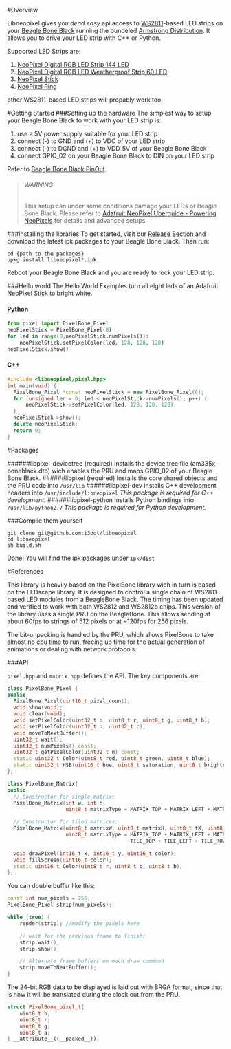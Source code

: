 #Overview

Libneopixel gives you *dead easy* api access to [WS2811](http://www.adafruit.com/datasheets/WS2811.pdf)-based LED strips on your [Beagle Bone Black](http://beagleboard.org/Products/BeagleBone+Black) running the bundeled [Armstrong Distribution](http://www.angstrom-distribution.org/). It allows you to drive your LED strip with C++ or Python.  

Supported LED Strips are:

1. [NeoPixel Digital RGB LED Strip 144 LED](http://www.adafruit.com/products/1506)
2. [NeoPixel Digital RGB LED Weatherproof Strip 60 LED](http://www.adafruit.com/products/1461)
3. [NeoPixel Stick](http://www.adafruit.com/products/1426)
4. [NeoPixel Ring](http://www.adafruit.com/products/1463)

other WS2811-based LED strips will propably work too.

#Getting Started
###Setting up the hardware
The simplest way to setup your Beagle Bone Black to work with your LED strip is:

1. use a 5V power supply suitable for your LED strip
2. connect (-) to GND and (+) to VDC of your LED strip
3. connect (-) to DGND and (+) to VDD_5V of your Beagle Bone Black
4. connect GPIO_02 on your Beagle Bone Black to DIN on your LED strip

Refer to [Beagle Bone Black PinOut](http://insigntech.files.wordpress.com/2013/09/bbb_pinouts.jpg&imgrefurl=http://insigntech.wordpress.com/2013/09/23/beaglebone-black-pin-outs/&h=1287&w=1308&tbnid=9QJxDKgAoi-PIM:&zoom=1&docid=Ds0cxnCrsavSCM&ei=jgGLU_oXy8HSBazHgZgK&tbm=isch&client=ubuntu&iact=rc&uact=3&dur=1927&page=1&start=0&ndsp=16&ved=0CHwQrQMwDA).

> ###### WARNING ######
> This setup can under some conditions damage your LEDs or Beagle Bone Black. Please refer to [Adafruit NeoPixel Überguide - Powering NeoPixels](https://learn.adafruit.com/adafruit-neopixel-uberguide/power) for details and advanced setups.

###Installing the libraries
To get started, visit our [Release Section](https://github.com/i3oot/libneopixel/releases) and download the latest ipk packages to your Beagle Bone Black. Then run:

    cd {path to the packages}
    opkg install libneopixel*.ipk

Reboot your Beagle Bone Black and you are ready to rock your LED strip.     

###Hello world
The Hello World Examples turn all eight leds of an Adafruit NeoPixel Stick to bright white.
#### Python
```python
from pixel import PixelBone_Pixel
neoPixelStick = PixelBone_Pixel(8) 
for led in range(0,neoPixelStick.numPixels()):
    neoPixelStick.setPixelColor(led, 128, 128, 128)
neoPixelStick.show()
```
#### C++
```cpp
#include <libneopixel/pixel.hpp>
int main(void) {
  PixelBone_Pixel *const neoPixelStick = new PixelBone_Pixel(8);
  for (unsigned led = 0; led < neoPixelStick->numPixels(); p++) {
      neoPixelStick->setPixelColor(led, 128, 128, 128);
  }
  neoPixelStick->show();
  delete neoPixelStick;
  return 0;
}

```
    
#Packages

######libpixel-devicetree (required)
Installs the device tree file (am335x-boneblack.dtb) wich enables the PRU and maps GPIO_02 of your Beagle Bone Black.
######libpixel (required)
Installs the core shared objects and the PRU code into `/usr/lib` 
######libpixel-dev
Installs C++ development headers into `/usr/include/libneopixel`
*This package is required for C++ development.*
######libpixel-python
Installs Python bindings into `/usr/lib/python2.7`
*This package is required for Python development.*

###Compile them yourself

    git clone git@github.com:i3oot/libneopixel
    cd libneopixel
    sh build.sh

Done! You will find the ipk packages under `ipk/dist`

#References

This library is heavily based on the PixelBone library wich in turn is based on the LEDscape library. It is designed to control a single chain of WS2811-based LED modules from a BeagleBone Black. The timing has been updated and verified to work with both WS2812 and WS2812b chips. This version of the library uses a single PRU on the BeagleBone. This allows sending at about 60fps to strings of 512 pixels or at ~120fps for 256 pixels.

The bit-unpacking is handled by the PRU, which allows PixelBone to take almost no cpu time to run, freeing up time for the actual generation of animations or dealing with network protocols.


###API


`pixel.hpp` and `matrix.hpp` defines the API. The key components are:

```cpp
class PixelBone_Pixel {
public:
  PixelBone_Pixel(uint16_t pixel_count);
  void show(void);
  void clear(void);
  void setPixelColor(uint32_t n, uint8_t r, uint8_t g, uint8_t b);
  void setPixelColor(uint32_t n, uint32_t c);
  void moveToNextBuffer();
  uint32_t wait();
  uint32_t numPixels() const;
  uint32_t getPixelColor(uint32_t n) const;
  static uint32_t Color(uint8_t red, uint8_t green, uint8_t blue);
  static uint32_t HSB(uint16_t hue, uint8_t saturation, uint8_t brightness);
};

class PixelBone_Matrix{
public:
  // Constructor for single matrix:
  PixelBone_Matrix(int w, int h,
                   uint8_t matrixType = MATRIX_TOP + MATRIX_LEFT + MATRIX_ROWS);

  // Constructor for tiled matrices:
  PixelBone_Matrix(uint8_t matrixW, uint8_t matrixH, uint8_t tX, uint8_t tY,
                   uint8_t matrixType = MATRIX_TOP + MATRIX_LEFT + MATRIX_ROWS +
                                        TILE_TOP + TILE_LEFT + TILE_ROWS);

  void drawPixel(int16_t x, int16_t y, uint16_t color);
  void fillScreen(uint16_t color);
  static uint16_t Color(uint8_t r, uint8_t g, uint8_t b);
};
```

You can double buffer like this:

```cpp
const int num_pixels = 256;
PixelBone_Pixel strip(num_pixels);

while (true) {
	render(strip); //modify the pixels here

	// wait for the previous frame to finish;
	strip.wait();
	strip.show()

	// Alternate frame buffers on each draw command
	strip.moveToNextBuffer();
}
```

The 24-bit RGB data to be displayed is laid out with BRGA format,
since that is how it will be translated during the clock out from the PRU.

```cpp
struct PixelBone_pixel_t{
	uint8_t b;
	uint8_t r;
	uint8_t g;
	uint8_t a;
} __attribute__((__packed__));
```

